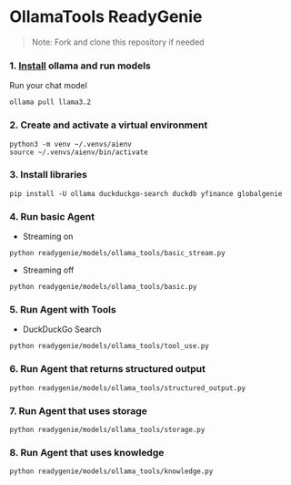 # OllamaTools ReadyGenie

> Note: Fork and clone this repository if needed

### 1. [Install](https://github.com/ollama/ollama?tab=readme-ov-file#macos) ollama and run models

Run your chat model

```shell
ollama pull llama3.2
```

### 2. Create and activate a virtual environment

```shell
python3 -m venv ~/.venvs/aienv
source ~/.venvs/aienv/bin/activate
```

### 3. Install libraries

```shell
pip install -U ollama duckduckgo-search duckdb yfinance globalgenie
```

### 4. Run basic Agent

- Streaming on

```shell
python readygenie/models/ollama_tools/basic_stream.py
```

- Streaming off

```shell
python readygenie/models/ollama_tools/basic.py
```

### 5. Run Agent with Tools

- DuckDuckGo Search

```shell
python readygenie/models/ollama_tools/tool_use.py
```

### 6. Run Agent that returns structured output

```shell
python readygenie/models/ollama_tools/structured_output.py
```

### 7. Run Agent that uses storage

```shell
python readygenie/models/ollama_tools/storage.py
```

### 8. Run Agent that uses knowledge

```shell
python readygenie/models/ollama_tools/knowledge.py
```
